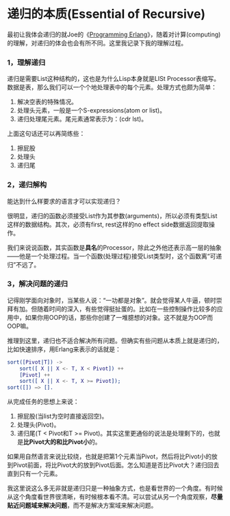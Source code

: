 递归的本质(Essential of Recursive)
========

最初让我体会递归的就Joe的《[Programming Erlang](http://book.douban.com/subject/3260311/)》，随着对计算(computing)的理解，对递归的体会也会有所不同。这里我记录下我的理解过程。

### 1，理解递归

递归是需要List这种结构的，这也是为什么Lisp本身就是LISt Processor表缩写。数据是表，那么我们可以一个个地处理表中的每个元素。处理方式也颇为简单：

1. 解决空表的特殊情况。
2. 处理头元素，一般是一个S-expressions(atom or list)。
3. 递归处理尾元素。尾元素通常表示为：(cdr lst)。

上面这句话还可以再简练些：

1. 擦屁股
2. 处理头
3. 递归尾

### 2，递归解构

能达到什么样要求的语言才可以实现递归？

很明显，递归的函数必须接受List作为其参数(arguments)，所以必须有类型List这样的数据结构。其次，必须有first, rest这样的no effect side数据返回提取操作。

我们来说说函数，其实函数是**具名**的Processor，除此之外他还表示高一层的抽象——他是一个处理过程。当一个函数(处理过程)接受List类型时，这个函数离“可递归”不远了。

### 3，解决问题的递归

记得刚学面向对象时，当某些人说：“一功都是对象”。就会觉得某人牛逼，顿时崇拜有加。但随着时间的深入，有些觉得挺扯蛋的。比如在一些控制操作比较多的应用中，如果你用OOP的话，那些你创建了一堆臆想的对象。这不就是为OOP而OOP嘛。

推理到这里，递归也不适合解决所有问题。但确实有些问题从本质上就是递归的，比如快速排序，用Erlang来表示的话就是：

```erlang
sort([Pivot|T]) -> 
    sort([ X || X <- T, X < Pivot]) ++ 
    [Pivot] ++ 
    sort([ X || X <- T, X >= Pivot]); 
sort([]) –> [].
```

从完成任务的思想上来说：

1. 擦屁股(当list为空时直接返回空)。
2. 处理头(Pivot)。
3. 递归尾(T < Pivot和T >= Pivot)。其实这里更通俗的说法是处理剩下的，也就是**比Pivot大的和比Pivot小**的。

如果用自然语言来说比较绕，也就是把第1个元素当Pivot，然后将比Pivot小的放到Pivot前面，将比Pivot大的放到Pivot后面。怎么知道是否比Pivot大？递归回去直到只有一个元素。

 

我这里说这么多无非就是递归只是一种抽象方式，也是看世界的一个角度。有时候从这个角度看世界很清晰，有时候根本看不清。可以尝试从另一个角度观察，**尽量贴近问题域来解决问题**，而不是解决方案域来解决问题。
